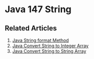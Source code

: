 # Java 147 String

## Related Articles
1. [Java String format Method](https://www.ruoxue.org/java-147-java-string-format-method/)
2. [Java Convert String to Integer Array](https://www.ruoxue.org/java-147-java-convert-string-to-integer-array/)
3. [Java Convert String to String Array](https://www.ruoxue.org/java-147-java-convert-string-to-string-array/)
